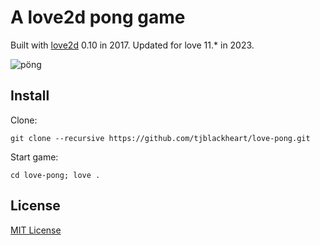 # A love2d pong game

Built with [love2d](http://love2d.org) 0.10 in 2017. Updated for love 11.* in 2023.

![pöng](pong.gif)

## Install

Clone:

```git clone --recursive https://github.com/tjblackheart/love-pong.git```

Start game:

```cd love-pong; love .```

## License

[MIT License](LICENSE.md)
